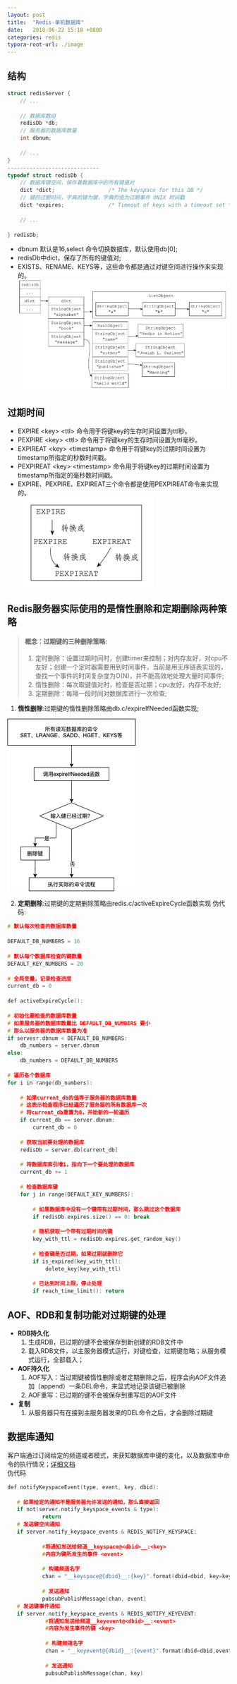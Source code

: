 ```yaml
---
layout: post
title:  "Redis-单机数据库"
date:   2018-06-22 15:18 +0800
categories: redis
typora-root-url: ./image
---
```



## 结构

~~~c
struct redisServer {
	// ...
	
  	// 数据库数组
  	redisDb *db;
  	// 服务器的数据库数量
  	int dbnum;
  	
  	// ...   
}
-----------------------------
typedef struct redisDb {
    // 数据库键空间，保存着数据库中的所有键值对
    dict *dict;                 /* The keyspace for this DB */
    // 键的过期时间，字典的键为键，字典的值为过期事件 UNIX 时间戳
    dict *expires;              /* Timeout of keys with a timeout set */
    
    // ...
    
} redisDb;
~~~

- dbnum 默认是16,select 命令切换数据库，默认使用db[0];
- redisDb中dict，保存了所有的键值对;
- EXISTS、RENAME、KEYS等，这些命令都是通过对键空间进行操作来实现的。
  ![redisDb](/../../image/redis/redisDb1.jpg)

## 过期时间

- EXPIRE \<key> \<ttl> 命令用于将键key的生存时间设置为ttl秒。
- PEXPIRE \<key> \<ttl> 命令用于将键key的生存时间设置为ttl毫秒。
- EXPIREAT \<key> \<timestamp> 命令用于将键key的过期时间设置为timestamp所指定的秒数时间戳。
- PEXPIREAT \<key> \<timestamp> 命令用于将键key的过期时间设置为timestamp所指定的毫秒数时间戳。
- EXPIRE、PEXPIRE、EXPIREAT三个命令都是使用PEXPIREAT命令来实现的。  
  ![db_expier](/../../image/redis/db_expier1.jpg)

## Redis服务器实际使用的是惰性删除和定期删除两种策略

> #### 概念：过期键的三种删除策略:  
>
> 1. 定时删除：设置过期时间时，创建timer来控制；对内存友好，对cpu不友好；创建一个定时器需要用到时间事件，当前是用无序链表实现的，查找一个事件的时间复杂度为O(N)，并不能高效地处理大量时间事件;
> 2. 惰性删除：每次取键值对时，检查是否过期；cpu友好，内存不友好;
> 3. 定期删除：每隔一段时间对数据库进行一次检查;

1. **惰性删除**:过期键的惰性删除策略由db.c/expireIfNeeded函数实现;

![expireIfNeeded](/../../image/redis/expireIfNeeded.jpg)  

2. **定期删除**:过期键的定期删除策略由redis.c/activeExpireCycle函数实现 伪代码:

```c
# 默认每次检查的数据库数量

DEFAULT_DB_NUMBERS = 16

# 默认每个数据库检查的键数量
DEFAULT_KEY_NUMBERS = 20

# 全局变量，记录检查进度
current_db = 0

def activeExpireCycle():

# 初始化要检查的数据库数量
# 如果服务器的数据库数量比 DEFAULT_DB_NUMBERS 要小
# 那么以服务器的数据库数量为准
if servesr.dbnum < DEFAULT_DB_NUMBERS:
	db_numbers = server.dbnum
else:
	db_numbers = DEFAULT_DB_NUMBERS

# 遍历各个数据库
for i in range(db_numbers):

    # 如果current_db的值等于服务器的数据库数量
    # 这表示检查程序已经遍历了服务器的所有数据库一次
    # 将current_db重置为0，开始新的一轮遍历
    if current_db == server.dbnum:
        current_db = 0

    # 获取当前要处理的数据库
    redisDb = server.db[current_db]

    # 将数据库索引增1，指向下一个要处理的数据库
    current_db += 1

    # 检查数据库键
    for j in range(DEFAULT_KEY_NUMBERS):

        # 如果数据库中没有一个键带有过期时间，那么跳过这个数据库
        if redisDb.expires.size() == 0: break

        # 随机获取一个带有过期时间的键
        key_with_ttl = redisDb.expires.get_random_key()

        # 检查键是否过期，如果过期就删除它
        if is_expired(key_with_ttl):
            delete_key(key_with_ttl)

        # 已达到时间上限，停止处理
        if reach_time_limit(): return
```

## AOF、RDB和复制功能对过期键的处理

- **RDB持久化** 
  1. 生成RDB，已过期的键不会被保存到新创建的RDB文件中
  2. 载入RDB文件，以主服务器模式运行，对键检查，过期键忽略；从服务模式运行，全部载入；
- **AOF持久化**
  1. AOF写入：当过期键被惰性删除或者定期删除之后，程序会向AOF文件追加（append）一条DEL命令，来显式地记录该键已被删除
  2. AOF重写：已过期的键不会被保存到重写后的AOF文件
- **复制** 
  1. 从服务器只有在接到主服务器发来的DEL命令之后，才会删除过期键

## 数据库通知

客户端通过订阅给定的频道或者模式，来获知数据库中键的变化，以及数据库中命令的执行情况；[详细文档](http://redisdoc.com/topic/notification.html)  
伪代码  

~~~c
def notifyKeyspaceEvent(type, event, key, dbid):

   # 如果给定的通知不是服务器允许发送的通知，那么直接返回    
   if not(server.notify_keyspace_events & type):
           return    
   # 发送键空间通知 
   if server.notify_keyspace_events & REDIS_NOTIFY_KEYSPACE:
   
           #将通知发送给频道__keyspace@<dbid>__:<key>
           #内容为键所发生的事件 <event>        
           
           # 构建频道名字        
           chan = "__keyspace@{dbid}__:{key}".format(dbid=dbid, key=key)
           
           # 发送通知        
           pubsubPublishMessage(chan, event)    
   # 发送键事件通知    
   if server.notify_keyspace_events & REDIS_NOTIFY_KEYEVENT:        
   			#将通知发送给频道__keyevent@<dbid>__:<event>        
   			#内容为发生事件的键 <key>        
   			
   			# 构建频道名字        
   			chan = "__keyevent@{dbid}__:{event}".format(dbid=dbid,event=event)        
   			
   			# 发送通知        
   			pubsubPublishMessage(chan, key)
~~~


​	